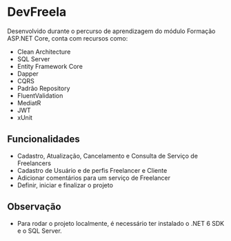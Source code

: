 # DevFreela

Desenvolvido durante o percurso de aprendizagem do módulo Formação ASP.NET Core, conta com recursos como:

* Clean Architecture
* SQL Server
* Entity Framework Core
* Dapper
* CQRS
* Padrão Repository
* FluentValidation
* MediatR
* JWT
* xUnit

## Funcionalidades

* Cadastro, Atualização, Cancelamento e Consulta de Serviço de Freelancers
* Cadastro de Usuário e de perfis Freelancer e Cliente
* Adicionar comentários para um serviço de Freelancer
* Definir, iniciar e finalizar o projeto


## Observação

* Para rodar o projeto localmente, é necessário ter instalado o .NET 6 SDK e o SQL Server.